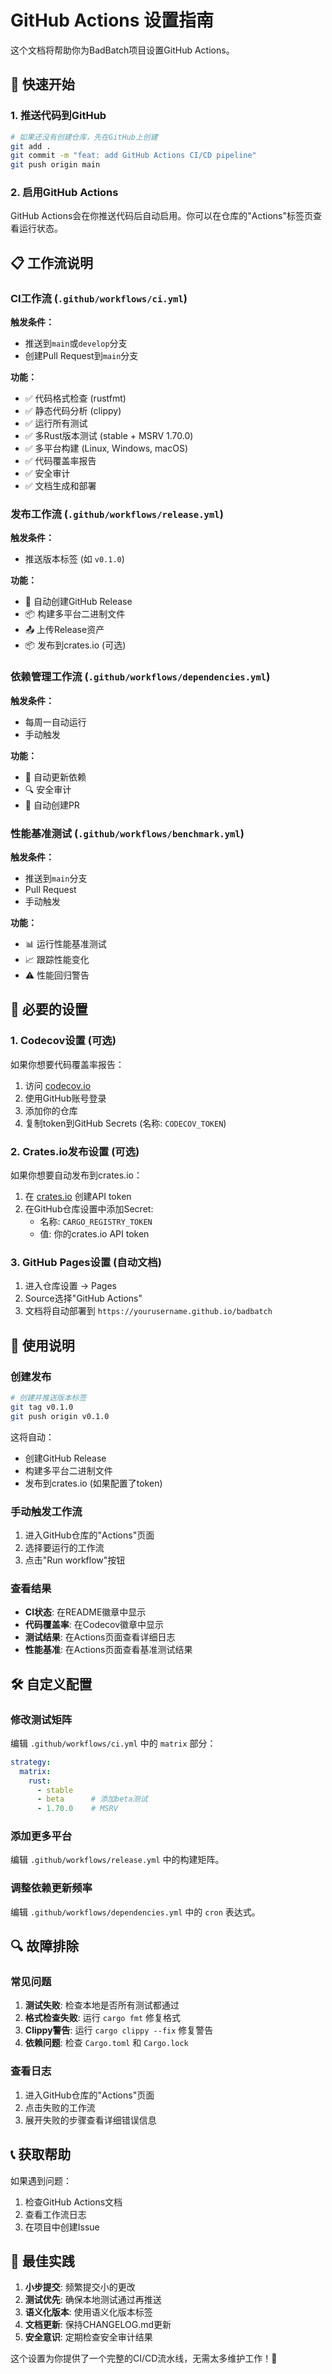 # GitHub Actions 设置指南

这个文档将帮助你为BadBatch项目设置GitHub Actions。

## 🚀 快速开始

### 1. 推送代码到GitHub

```bash
# 如果还没有创建仓库，先在GitHub上创建
git add .
git commit -m "feat: add GitHub Actions CI/CD pipeline"
git push origin main
```

### 2. 启用GitHub Actions

GitHub Actions会在你推送代码后自动启用。你可以在仓库的"Actions"标签页查看运行状态。

## 📋 工作流说明

### CI工作流 (`.github/workflows/ci.yml`)

**触发条件：**
- 推送到`main`或`develop`分支
- 创建Pull Request到`main`分支

**功能：**
- ✅ 代码格式检查 (rustfmt)
- ✅ 静态代码分析 (clippy)
- ✅ 运行所有测试
- ✅ 多Rust版本测试 (stable + MSRV 1.70.0)
- ✅ 多平台构建 (Linux, Windows, macOS)
- ✅ 代码覆盖率报告
- ✅ 安全审计
- ✅ 文档生成和部署

### 发布工作流 (`.github/workflows/release.yml`)

**触发条件：**
- 推送版本标签 (如 `v0.1.0`)

**功能：**
- 🚀 自动创建GitHub Release
- 📦 构建多平台二进制文件
- 📤 上传Release资产
- 📦 发布到crates.io (可选)

### 依赖管理工作流 (`.github/workflows/dependencies.yml`)

**触发条件：**
- 每周一自动运行
- 手动触发

**功能：**
- 🔄 自动更新依赖
- 🔍 安全审计
- 📝 自动创建PR

### 性能基准测试 (`.github/workflows/benchmark.yml`)

**触发条件：**
- 推送到`main`分支
- Pull Request
- 手动触发

**功能：**
- 📊 运行性能基准测试
- 📈 跟踪性能变化
- ⚠️ 性能回归警告

## 🔧 必要的设置

### 1. Codecov设置 (可选)

如果你想要代码覆盖率报告：

1. 访问 [codecov.io](https://codecov.io)
2. 使用GitHub账号登录
3. 添加你的仓库
4. 复制token到GitHub Secrets (名称: `CODECOV_TOKEN`)

### 2. Crates.io发布设置 (可选)

如果你想要自动发布到crates.io：

1. 在 [crates.io](https://crates.io) 创建API token
2. 在GitHub仓库设置中添加Secret:
   - 名称: `CARGO_REGISTRY_TOKEN`
   - 值: 你的crates.io API token

### 3. GitHub Pages设置 (自动文档)

1. 进入仓库设置 → Pages
2. Source选择"GitHub Actions"
3. 文档将自动部署到 `https://yourusername.github.io/badbatch`

## 📝 使用说明

### 创建发布

```bash
# 创建并推送版本标签
git tag v0.1.0
git push origin v0.1.0
```

这将自动：
- 创建GitHub Release
- 构建多平台二进制文件
- 发布到crates.io (如果配置了token)

### 手动触发工作流

1. 进入GitHub仓库的"Actions"页面
2. 选择要运行的工作流
3. 点击"Run workflow"按钮

### 查看结果

- **CI状态**: 在README徽章中显示
- **代码覆盖率**: 在Codecov徽章中显示
- **测试结果**: 在Actions页面查看详细日志
- **性能基准**: 在Actions页面查看基准测试结果

## 🛠️ 自定义配置

### 修改测试矩阵

编辑 `.github/workflows/ci.yml` 中的 `matrix` 部分：

```yaml
strategy:
  matrix:
    rust:
      - stable
      - beta      # 添加beta测试
      - 1.70.0    # MSRV
```

### 添加更多平台

编辑 `.github/workflows/release.yml` 中的构建矩阵。

### 调整依赖更新频率

编辑 `.github/workflows/dependencies.yml` 中的 `cron` 表达式。

## 🔍 故障排除

### 常见问题

1. **测试失败**: 检查本地是否所有测试都通过
2. **格式检查失败**: 运行 `cargo fmt` 修复格式
3. **Clippy警告**: 运行 `cargo clippy --fix` 修复警告
4. **依赖问题**: 检查 `Cargo.toml` 和 `Cargo.lock`

### 查看日志

1. 进入GitHub仓库的"Actions"页面
2. 点击失败的工作流
3. 展开失败的步骤查看详细错误信息

## 📞 获取帮助

如果遇到问题：

1. 检查GitHub Actions文档
2. 查看工作流日志
3. 在项目中创建Issue

## 🎯 最佳实践

1. **小步提交**: 频繁提交小的更改
2. **测试优先**: 确保本地测试通过再推送
3. **语义化版本**: 使用语义化版本标签
4. **文档更新**: 保持CHANGELOG.md更新
5. **安全意识**: 定期检查安全审计结果

这个设置为你提供了一个完整的CI/CD流水线，无需太多维护工作！🚀
